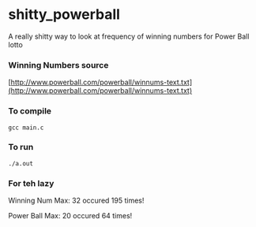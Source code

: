 # shitty_powerball
A really shitty way to look at frequency of winning numbers for Power Ball lotto

### Winning Numbers source

[http://www.powerball.com/powerball/winnums-text.txt](http://www.powerball.com/powerball/winnums-text.txt)

### To compile

```
gcc main.c
```

### To run

```
./a.out
```

### For teh lazy

Winning Num Max: 32 occured 195 times!

Power Ball Max: 20 occured 64 times!

